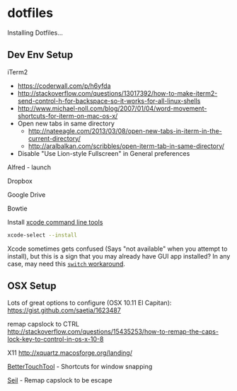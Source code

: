 dotfiles
========

Installing Dotfiles...

## Dev Env Setup

iTerm2

- https://coderwall.com/p/h6yfda
- http://stackoverflow.com/questions/13017392/how-to-make-iterm2-send-control-h-for-backspace-so-it-works-for-all-linux-shells
- http://www.michael-noll.com/blog/2007/01/04/word-movement-shortcuts-for-iterm-on-mac-os-x/
- Open new tabs in same directory
    - http://nateeagle.com/2013/03/08/open-new-tabs-in-iterm-in-the-current-directory/
    - http://aralbalkan.com/scribbles/open-iterm-tab-in-same-directory/
- Disable "Use Lion-style Fullscreen" in General preferences

Alfred - launch

Dropbox

Google Drive

Bowtie

Install [xcode command line tools](http://stackoverflow.com/questions/19066647/xcode-5-0-error-installing-command-line-tools)

```bash
xcode-select --install
```

Xcode sometimes gets confused (Says "not available" when you attempt to install), but this is a sign that you may already have GUI app installed? In any case, may need this [`switch` workaround](http://stackoverflow.com/questions/9477860/xcode-select-switch-path-when-using-cli-toolkit).

## OSX Setup

Lots of great options to configure (OSX 10.11 El Capitan): https://gist.github.com/saetia/1623487

remap capslock to CTRL http://stackoverflow.com/questions/15435253/how-to-remap-the-caps-lock-key-to-control-in-os-x-10-8

X11
http://xquartz.macosforge.org/landing/

[BetterTouchTool](http://www.boastr.net/) - Shortcuts for window snapping

[Seil](https://github.com/tekezo/Seil) - Remap capslock to be escape
